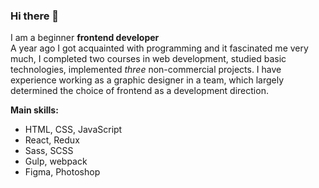 ### Hi there 👋
I am a beginner __frontend developer__  
A year ago I got acquainted with programming and it fascinated me very much, I completed two courses in web development, studied basic technologies, implemented _three_ non-commercial projects. I have experience working as a graphic designer in a team, which largely determined the choice of frontend as a development direction.

__Main skills:__
* HTML, CSS, JavaScript
* React, Redux
* Sass, SCSS
* Gulp, webpack
* Figma, Photoshop
